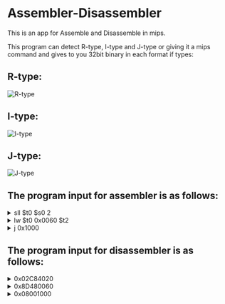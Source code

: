 # Assembler-Disassembler

This is an app for  Assemble  and Disassemble in mips.

This program can detect R-type, I-type and J-type or giving it a mips command and gives to you 32bit binary in each format if types:

 R-type:  
 --
 ![R-type](https://github.com/nawidadkhah/Assembler-Disassembler/blob/main/images/R-type.jpg?raw=true)

 I-type: 
 --
 ![I-type](https://github.com/nawidadkhah/Assembler-Disassembler/blob/main/images/I-type.jpg?raw=true)
 
 J-type:
 --
 ![J-type](https://github.com/nawidadkhah/Assembler-Disassembler/blob/main/images/J-type.jpg?raw=true)
 
 The program input for assembler is as follows:
 --
 
 <details>
           <summary>  sll $t0 $s0 2 </summary>
           <p>
0x00104080  
            
R-Type           
op: 000000     
rs: 00000         
rt: 10000          
rd: 01000        
shamt: 00010           
funct: 000000</p>
 </details>
 
  <details>
           <summary>  lw $t0 0x0060 $t2 </summary>
           <p> 
  0x8D480060
            
 I-Type       
 op: 100011        
 rs: 01010            
 rt: 01000             
 constant or address: 0000000001100000  
           </p>
 </details>
 
   <details>
           <summary>  j 0x1000 </summary>
           <p> 
 0x08001000
            
 J-Type     
 op: 000010              
 address: 00000000000001000000000000
</p>
 </details>
 
 The program input for disassembler is as follows:
 --
 
 <details>
           <summary> 0x02C84020 </summary>
           <p>
add $t0, $s0, 2  
            
R-Type  
op: 000000  
rs: 10110  
rt: 01000  
rd: 01000  
shamt: 00000  
funct: 100000</p>
 </details>
 
  <details>
           <summary>  0x8D480060 </summary>
           <p> 
lw $t0, 0x0060, $t2
            
I-Type  
op: 100011  
rs: 01010  
rt: 01000  
constant or address: 0000000001100000
           </p>
 </details>
 
   <details>
           <summary>  0x08001000 </summary>
           <p> 
j 0x1000
            
J-Type  
op: 000010  
address: 00000000000001000000000000  
</p>
 </details>

